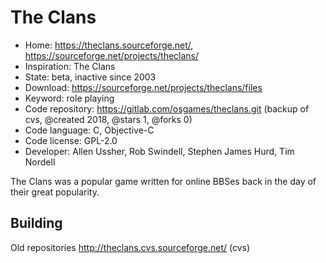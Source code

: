 # The Clans

- Home: https://theclans.sourceforge.net/, https://sourceforge.net/projects/theclans/
- Inspiration: The Clans
- State: beta, inactive since 2003
- Download: https://sourceforge.net/projects/theclans/files
- Keyword: role playing
- Code repository: https://gitlab.com/osgames/theclans.git (backup of cvs, @created 2018, @stars 1, @forks 0)
- Code language: C, Objective-C
- Code license: GPL-2.0
- Developer: Allen Ussher, Rob Swindell, Stephen James Hurd, Tim Nordell

The Clans was a popular game written for online BBSes back in the day of their great popularity.

## Building

Old repositories http://theclans.cvs.sourceforge.net/ (cvs)